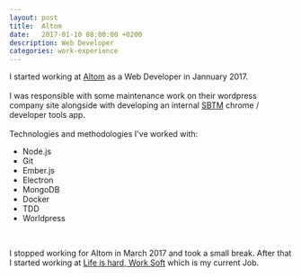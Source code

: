 ```yaml
---
layout: post
title:  Altom
date:   2017-01-10 08:00:00 +0200
description: Web Developer
categories: work-experience
---
```

I started working at [Altom][altom] as a Web Developer in Jannuary 2017.
<br/>
<br/>
I was responsible with some maintenance work on their wordpress company site alongside with developing an internal [SBTM][sbtm] chrome / developer tools app.
<br />
<br />
Technologies and methodologies I've worked with:

* Node.js
* Git
* Ember.js
* Electron
* MongoDB
* Docker
* TDD
* Worldpress

<br />

I stopped working for Altom in March 2017 and took a small break. After that I started working at [Life is hard, Work Soft][lih] which is my current Job.

[altom]: https://altom.com/
[sbtm]: http://www.satisfice.com/sbtm/
[lih]: https://www.lifeishard.ro/